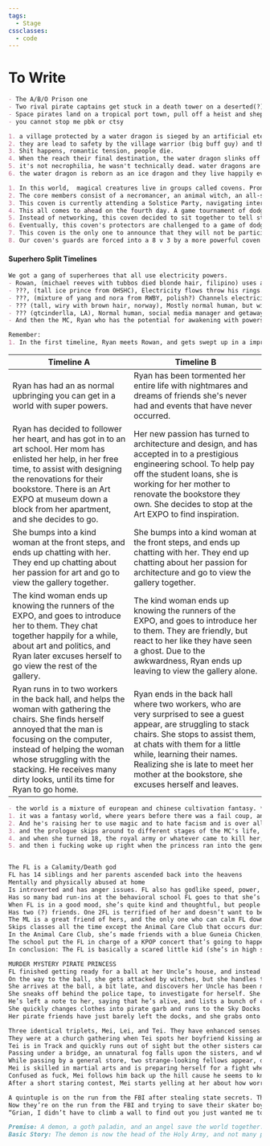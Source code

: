 ```yaml
---
tags:
  - Stage
cssclasses:
  - code
---
```

# To Write
```md unfold file:various-loose-ideas
- The A/B/O Prison one
- Two rival pirate captains get stuck in a death tower on a deserted(?) island and end up trauma bonding. The crews hate dad's side of the family (they are both dad's side of the family)
- Space pirates land on a tropical port town, pull off a heist and shepherd a rich girl back to daddy. The rich girl falls in love with the captain, but he only has eyes for his second mate. The second mate has her eyes on the prize.
- you cannot stop me pbk or ctsy
```

```md unfold file:unamed-dragons
1. a village protected by a water dragon is sieged by an artificial eternal winter,  and attacked by an enemy faction.
2. they are lead to safety by the village warrior (big buff guy) and their weaking water dragon in human form (blue haired twink).
3. Shit happens, romantic tension, people die.
4. When the reach their final destination, the water dragon slinks off into the wilderness and freezes to death. The warrior finds him and kisses his corpse, bringing him back to life with the firey passion of love or whatever.
5. it's not necrophilia, he wasn't technically dead. water dragons are like vampires in the cold.
6. the water dragon is reborn as an ice dragon and they live happily ever after or whatever.
```

```md unfold file:Chrysanthemum
1. In this world,  magical creatures live in groups called covens. Prone to war, each coven has a coalition of guards called "protectors" that are the first line of defense against any  enemy attacks. This story focuses on a coven of outcasts, consisting of 6 core members, 3 adolescents and 3 protectors.
2. The core members consist of a necromancer, an animal witch, an all-seeing sphinx, a harpy, a Xana (siren, spain) , an Echidna (snake woman, greek) and a **...** The protectors are a Phoenix, a Hippogriff and a Ki-Rin. The three children are were-beast siblings. The younger sister being 8 and mouthy, the older sister being 12 and deaf, and the older brother being 16 and emo. This story focus is between the love story between the Phoenix and the Necromancer. And the heartbreak of the Animal Witch.
3. This coven is currently attending a Solstice Party, navigating interpersonal drama and the talks of war. While this coven is viewed as unimportant, they were invited as an example to other dissenting covens of what might happen to them if the oppose those who were more powerful.
4. This all comes to ahead on the fourth day. A game tournament of dodge ball soccer is held between the Protectors of varying covens. The rules of the game is to score as many points as possible. Both the opposing teams nets and coven members give points for being hit. Adolescents are off limits.
5. Instead of networking, this coven decided to sit together to tell stories and play games. It eventually turns into an impromptu fashion show with the Harpy's magic trunk. While not participating, the Necromancer made sure to compliment everyone and clap excitedly when they found outfits they liked. Even the Protectors participated, caving to the jovial nature of the coven.
6. Eventually, this coven's protectors are challenged to a game of dodge ball soccer. Due to it being by a much more powerful coven, they could not refuse. The say their goodbyes and leave. The chatting between the coven continues. At one point, the necromancer notices that the children are getting into a dispute with the coven that challenged hers, and started to get up to go rescue them. 
7. This coven is the only one to announce that they will not be participating in the upcoming war.
8. Our coven's guards are forced into a 8 v 3 by a more powerful coven to embarrass us. While the guards kick ass, the rest of the coven chats leisurely amongst themselves.
```
 #### Superhero Split Timelines
 ```md unfold file:various-loose-ideas
 We got a gang of superheroes that all use electricity powers.
- Rowan, (michael reeves with tubbos died blonde hair, filipino) uses a katana to channel his electricity. He can also fly and has super athletics.
- ???, (tall ice prince from OHSHC), Electricity flows throw his rings. Increased intelligence, brains of the operations. has contingency plans for almost everything.
- ???, (mixture of yang and nora from RWBY, polish?) Channels electricity through her gauntlets, spunky and the mood setter. Dating ???.
- ??? (tall, wiry with brown hair, norway), Mostly normal human, but with increased luck. Dating April.
- ??? (qtcinderlla, LA), Normal human, social media manager and getaway driver. the millennial in the group of gen z
- And then the MC, Ryan who has the potential for awakening with powers.

Remember:
1. In the first timeline, Ryan meets Rowan, and gets swept up in a impromptu superhero mission. The two end up being separated from the rest of the group, and captured. They get tortured, and Ryan suffers the worst of it, (being human and all). Rowan eventually escapes with Ryan's help. And to get her out, has to turn himself in to the police, who was behind this whole mess. ??? Picks her up in her car, and Ryan ends up falling asleep. (Timeline ends.)
```

| Timeline A                                                                                                                                                                                                                                                                                          | Timeline B                                                                                                                                                                                                                                                                                                    |
| --------------------------------------------------------------------------------------------------------------------------------------------------------------------------------------------------------------------------------------------------------------------------------------------------- | ------------------------------------------------------------------------------------------------------------------------------------------------------------------------------------------------------------------------------------------------------------------------------------------------------------- |
| Ryan has had an as normal upbringing you can get in a world with super powers.                                                                                                                                                                                                                      | Ryan has been tormented her entire life with nightmares and dreams of friends she's never had and events that have never occurred.                                                                                                                                                                            |
| Ryan has decided to follower her heart, and has got in to an art school. Her mom has enlisted her help, in her free time, to assist with designing the renovations for their bookstore. There is an Art EXPO at museum down a block from her apartment, and she decides to go.                      | Her new passion has turned to architecture and design, and has accepted in to a prestigious engineering school. To help pay off the student loans, she is working for her mother to renovate the bookstore they own. She decides to stop at the Art EXPO to find inspiration.                                 |
| She bumps into a kind woman at the front steps, and ends up chatting with her. They end up chatting about her passion for art and go to view the gallery together.                                                                                                                                  | She bumps into a kind woman at the front steps, and ends up chatting with her. They end up chatting about her passion for architecture and go to view the gallery together.                                                                                                                                   |
| The kind woman ends up knowing the runners of the EXPO, and goes to introduce her to them. They chat together happily for a while, about art and politics, and Ryan later excuses herself to go view the rest of the gallery.                                                                       | The kind woman ends up knowing the runners of the EXPO, and goes to introduce her to them. They are friendly, but react to her like they have seen a ghost. Due to the awkwardness,  Ryan ends up leaving to view the gallery alone.                                                                          |
| Ryan runs in to two workers in the back hall, and helps the woman with gathering the chairs. She finds herself annoyed that the man is focusing on the computer, instead of helping the woman whose struggling with the stacking. He receives many dirty looks, until its time for Ryan to go home. | Ryan ends in the back hall where two workers, who are very surprised to see a guest appear, are struggling to stack chairs. She stops to assist them, at chats with them for a little while, learning their names. Realizing she is late to meet her mother at the bookstore, she excuses herself and leaves. |

```md unfold file:reviving-the-failed-coup
- the world is a mixture of european and chinese cultivation fantasy. **(the bad guys are european)**
1. it was a fantasy world, where years before there was a fail coup, and for the prologue we follow the last imperial mage who worked for the coup and the princess that he ~~stole~~ rescued
2. And he's raising her to use magic and to hate facism and is over all a really cool dude. And they live in this giant sentient tree whose also gotten in on the child rearing 
3. and the prologue skips around to different stages of the MC's life, and when her magic settled in her specialty she was able to create powerful weapons without depleting her mana nearly at all 
4. and when she turned 18, the royal army or whatever came to kill her, and the mage sacrificed himself by suicide bombing and killed like, half of the army **(go dad!)** and it was very sad and the background music fit the mood perfectly
5. and then i fucking woke up right when the princess ran into the general of the army who killed her dad, as the said general was *wearing parts of his clothes like a trophy*
```

```md unfold file:tora-tora
```

```md unfold file:calamity-god-highschool
The FL is a Calamity/Death god
FL has 14 siblings and her parents ascended back into the heavens
Mentally and physically abused at home
Is introverted and has anger issues. FL also has godlike speed, power, and strength. None of these things mix well.
Has so many bad run-ins at the behavioral school FL goes to that she’s known as the school’s “mad dog” because she has put many many kids in the hospital.
When FL is in a good mood, she’s quite kind and thoughtful, but people always try to fight her when she’s in these moods so they don’t last long.
Has two (?) friends. One 2FL is terrified of her and doesn’t want to be around her at all.
The ML is a great friend of hers, and the only one who can calm FL down. FL doesn’t like fighting and no one tends to start them around the ML, so she sticks around him. They hang out a lot after school because FL doesn’t like going home. The ML knows there’s a lot more to the FL than the “mad dog” persona that was forced on her by the school and he’s trying to help her find it.
Skips classes all the time except the Animal Care Club that occurs during the school day. The club is run by two teachers who the FL likes, and two other students attend. She doesn’t interact with one of the students, but the other girl gets on her nerves. The 2FL is a huge fucking bitch to FL.
In the Animal Care Club, she’s made friends with a blue Guneia Chicken, and they can’t be separated. She would kill for him. His name is Henry. She spends most of the school day wandering around the halls with him, waiting for her best friend to get out of class so she can hang out with him.
The school put the FL in charge of a KPOP concert that’s going to happen at the school, and she doesn’t want to do it. She doesn’t even listen to KPOP for fucks sake! The other students don’t want her to do it and made it very apparent that she’ll “just fuck everything up”. However, the other students’ insistence that she’d ruin everything makes her want to do things perfectly. She’s enlisted the help of the ML AND the chicken to help her. (I DONT KNOW WHERE THIS STORYLINE CAME FROM, IT’S JUST WHAT WAS HAPPENING IN THE DREAM)  
In conclusion: The FL is basically a scared little kid (she’s in high school lmao but in god years) who has a horrible home life and a horrible school life. And she’s been backed into so many corners she’s lashing out at everyone, and everyone tries to push her more and more into the corner. When no one is bothering her, she’s sweet and kind, but the only people who get to see that are her Animal Care teachers and her best friend.
```

```md unfold file:murder-mystery-pirate-princess
MURDER MYSTERY PIRATE PRINCESS
FL finished getting ready for a ball at her Uncle’s house, and instead of taking the car with the rest of the Royal Family, she decides to walk.
On the way to the ball, she gets attacked by witches, but she handles them quickly and throws them over the barrier of the sky island so she doesn’t have to deal with the police.
She arrives at the ball, a bit late, and discovers her Uncle has been murdered! Her favorite uncle too :c
She sneaks off behind the police tape, to investigate for herself. She discovers many secret passageways and ends up in her Uncle’s secret office.
He’s left a note to her, saying that he’s alive, and lists a bunch of clues of where to find him.
She quickly changes clothes into pirate garb and runs to the Sky Docks.
Her pirate friends have just barely left the docks, and she grabs onto a magical rope they throw out to her and swings across the Abyss, and lands on their colossal boat.
```

```md unfold file:monsters-and-men
Three identical triplets, Mei, Lei, and Tei. They have enhanced senses. Mei has enhanced scent, Lei has enhanced hearing, and Tei has enhanced sight. We are Mei. Mei is the oldest.
They were at a church gathering when Tei spots her boyfriend kissing another girl. Leaving their mother behind, the three sisters take chase of him and he leads them into the woods.
Tei is in Track and quickly runs out of sight but the other sisters can still track her using her gift. Suddenly, they lose track of her and end up at a fork in the road. The sun is rapidly sinking, and with a hasty decision, Mei and Lei head to the right.
Passing under a bridge, an unnatural fog falls upon the sisters, and when it’s lifted, Lei is gone. Lowkey freaking out that both her sisters are gone, Mei heads into a strange town that is stuck in a permanent night to look for her.
While passing by a general store, two strange-looking fellows appear, demanding she gives them compensation. One is short and fat and has three eyes. The other is tall and skinny and has two. Both have multiple yellow tusks protruding from their mouths.
Mei is skilled in martial arts and is preparing herself for a fight when a tall normal-seeming man who smells like apples comes down from the hills and interrupts them. He scares the two men off, and says to Mei, “Lei, I said not to come down here on your own.”
Confused as fuck, Mei follows him back up the hill cause he seems to know her sister. She arrives at an apple orchard and standing around a few cars are more normal-seeming people. They keep calling her Lei, and she’s still confused until the sister in question suddenly comes out of a nearby building.
After a short staring contest, Mei starts yelling at her about how worried she was. And Lei keeps saying she has no clue who she is. But Mei has known this girl since the womb and can tell when she’s lying. And the people around them can also tell because they’re literally identical. Lei storms off, and Mei goes to have a breakdown in a nearby shack.
```

```md unfold file:communist-polyams
A quintuple is on the run from the FBI after stealing state secrets. They run into a big poly group of skater boys, and they chill with them for a while. However the FBI got the drop on them, and they had to run, leaving the skater boys in the clutches of the government.
Now they’re on the run from the FBI and trying to save their skater boyfriends. They run into a farm that is suspiciously like ​​Katoa Ranch from Wynncraft. After a lot of running around and parkour to get to the loft in the barn where they meet Grian. He challenges them to do his super hard parkour before giving them a plane trip out of there.
“Grian, I didn’t have to climb a wall to find out you just wanted me to go out the door and to left”.
```

```md unfold file:angels-and-demons-i-guess
Premise: A demon, a goth paladin, and an angel save the world together. The demon and angel get along. The demon and paladin have a lot of sexual tension that they get out with arguing.
Basic Story: The demon is now the head of the Holy Army, and not many people are happy about it. She must do a ritual at a certain spot, or all of the plains will be destroyed. She and a small group of knights, including the royal paladin and her partnered angel arrive in the location by bus. The angel (who happens to be Min Yoongi), runs into his partners, so he hangs back a little to say goodbye to them (just in case). The rest of the group heads to the location, and sets up shop, preparing for the ritual. The demon and paladin are arguing the entire time. However, the end of the world event starts sooner than predicted, so the demon puts in more magical power than predicted into sealing the cataclysm, and collapses. The army members refuse to open a path for the angel to get to them and heal her, because of the prejudice against demons. The paladin, whom the army expected to be on their side, gets extremely pissed off and orders them to move, reminding them that he’s the second in command, and when the demon is out of commission, his word is the law. They move, and the angel commits a taboo of healing a demon and is cast out of heaven. When the demon comes too, she’s pissed at god, so she and the paladin go up (helicopter) to heaven, and the demon breaks in and demands that god reinstates the angel. After a day of arguing, god agrees, but only if the demon has a sparring match with her. It turns out, that god is a sub lesbian that just wants to be pinned down sometimes. The demon wins, the angel gets a promotion to Archangel (let's go Yoongi), and the Paladin lets go of his prejudices, and they’re all friends in the end.
```